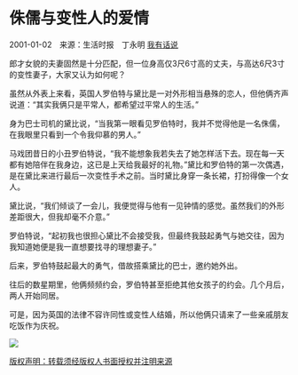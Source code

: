 # 侏儒与变性人的爱情

2001-01-02　来源：生活时报　丁永明 [我有话说](#commentAnchor)

郎才女貌的夫妻固然是十分匹配，但一位身高仅3尺6寸高的丈夫，与高达6尺3寸的变性妻子，大家又认为如何呢？

虽然从外表上来看，英国人罗伯特与黛比是一对外形相当悬殊的恋人，但他俩齐声说道：“其实我俩只是平常人，都希望过平常人的生活。”

身为巴士司机的黛比说，“当我第一眼看见罗伯特时，我并不觉得他是一名侏儒，在我眼里只看到一个令我仰慕的男人。”

马戏团昔日的小丑罗伯特说，“我不能想象我若失去了她怎样活下去。现在每一天都有她陪伴在我身边，这已是上天给我最好的礼物。”黛比和罗伯特的第一次偶遇，是在黛比来进行最后一次变性手术之前。当时黛比身穿一条长裙，打扮得像一个女人。

黛比说，“我们倾谈了一会儿，我便觉得与他有一见钟情的感觉。虽然我们的外形差距很大，但我却毫不介意。”

罗伯特说，“起初我也很担心黛比不会接受我，但最终我鼓起勇气与她交往，因为我知道她便是我一直想要找寻的理想妻子。”

后来，罗伯特鼓起最大的勇气，借故搭乘黛比的巴士，邀约她外出。

往后的数星期里，他俩频频约会，罗伯特甚至拒绝其他女孩子的约会。几个月后，两人开始同居。

可是，因为英国的法律不容许同性或变性人结婚，所以他俩只请来了一些亲戚朋友吃饭作为庆祝。

![](https://ad.gmw.cn/content_banner/content_650x120_qrcodes.jpg)

[版权声明：转载须经版权人书面授权并注明来源](//www.gmw.cn/content/2011-02/14/content_1609313.htm)